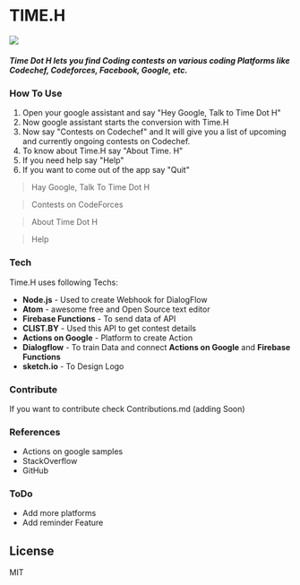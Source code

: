 # TIME.H

![](https://firebasestorage.googleapis.com/v0/b/timedoth.appspot.com/o/LOGO.png?alt=media&token=e1d04e80-93cc-4bbb-8512-57a0f56146cc
)

##### Time Dot H lets you find Coding contests on various coding Platforms like Codechef, Codeforces, Facebook, Google, etc.



### How To Use
1. Open your google assistant and say "Hey Google, Talk to Time Dot H"
2. Now google assistant starts the conversion with Time.H
3. Now say "Contests on Codechef" and It will give you a list of upcoming and currently ongoing contests on Codechef.
4. To know about Time.H say "About Time. H"
5. If you need help say "Help"
6. If you want to come out of the app say "Quit"




> Hay Google, Talk To Time Dot H

> Contests on CodeForces

> About Time Dot H

> Help

### Tech

Time.H uses following Techs:

* **Node.js** - Used to create Webhook for DialogFlow
* **Atom** - awesome free and Open Source text editor
* **Firebase Functions** - To send data of API
* **CLIST.BY** - Used this API to get contest details
* **Actions on Google** - Platform to create Action
* **Dialogflow** - To train Data and connect **Actions on Google** and **Firebase Functions**
* **sketch.io** - To Design Logo


### Contribute
If you want to contribute check Contributions.md (adding Soon)

### References
- Actions on google samples
- StackOverflow
- GitHub

### ToDo

 - Add more platforms
 - Add reminder Feature

License
----

MIT
